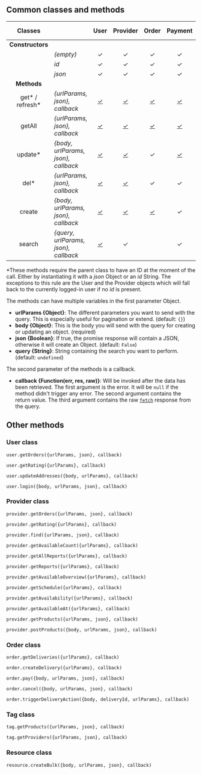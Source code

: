## Common classes and methods



|    **Classes**   |                                      |                            User                            |                            Provider                            |                             Order                            |                            Payment                            |                            Payment Method                            |                            Product                            | Tag |                          Resource                          |                            Company                            |
|:----------------:|--------------------------------------|:----------------------------------------------------------:|:--------------------------------------------------------------:|:------------------------------------------------------------:|:-------------------------------------------------------------:|:--------------------------------------------------------------------:|:-------------------------------------------------------------:|:---:|:----------------------------------------------------------:|:-------------------------------------------------------------:|
| **Constructors** |                                      |                                                            |                                                                |                                                              |                                                               |                                                                      |                                                               |     |                                                            |                                                               |
|                  | *(empty)*                            |                              ✓                             |                                ✓                               |                               ✓                              |                               ✓                               |                                   ✓                                  |                               ✓                               |  ✓  |                              ✓                             |                               ✓                               |
|                  | *id*                                 |                              ✓                             |                                ✓                               |                               ✓                              |                               ✓                               |                                   ✓                                  |                               ✓                               |  ✓  |                              ✓                             |                               ✓                               |
|                  | *json*                               |                              ✓                             |                                ✓                               |                               ✓                              |                               ✓                               |                                   ✓                                  |                               ✓                               |  ✓  |                              ✓                             |                               ✓                               |
|    **Methods**   |                                      |                                                            |                                                                |                                                              |                                                               |                                                                      |                                                               |     |                                                            |                                                               |
|  get* / refresh* | *{urlParams, json}, callback*        | [✓](https://shareactorio.github.io/slate/#retrieve-a-user) | [✓](https://shareactorio.github.io/slate/#retrieve-a-provider) | [✓](https://shareactorio.github.io/slate/#retrieve-an-order) | [✓](https://shareactorio.github.io/slate/#retrieve-a-payment) | [✓](https://shareactorio.github.io/slate/#retrieve-a-payment-method) | [✓](https://shareactorio.github.io/slate/#retrieve-a-product) |  ✓  |  [✓](http://docs.shareactor.io/#retreive-a-resource-by-id) | [✓](https://shareactorio.github.io/slate/#retrieve-a-company) |
|      getAll      | *{urlParams, json}, callback*        |  [✓](https://shareactorio.github.io/slate/#list-all-users) |  [✓](https://shareactorio.github.io/slate/#list-all-providers) |  [✓](https://shareactorio.github.io/slate/#list-all-orders)  |  [✓](https://shareactorio.github.io/slate/#list-all-payments) |  [✓](https://shareactorio.github.io/slate/#list-all-payment-methods) |  [✓](https://shareactorio.github.io/slate/#list-all-products) |  ✓  |     [✓](http://docs.shareactor.io/#list-all-resources)     |                                                               |
|      update*     | *{body, urlParams, json}, callback*  |  [✓](https://shareactorio.github.io/slate/#update-a-user)  |  [✓](https://shareactorio.github.io/slate/#update-a-provider)  |                               ✓                              |   [✓](https://shareactorio.github.io/slate/#update-payment)   |                                   ✓                                  |                               ✓                               |  ✓  |       [✓](http://docs.shareactor.io/#update-resource)      |                                                               |
|       del*       | *{urlParams, json}, callback*        |  [✓](https://shareactorio.github.io/slate/#delete-a-user)  |  [✓](https://shareactorio.github.io/slate/#delete-a-provider)  |                               ✓                              |                               ✓                               |   [✓](https://shareactorio.github.io/slate/#delete-payment-method)   |                               ✓                               |  ✓  |       [✓](http://docs.shareactor.io/#delete-resource)      |                                                               |
|      create      | *{body, urlParams, json}, callback*  |  [✓](https://shareactorio.github.io/slate/#create-a-user)  |  [✓](https://shareactorio.github.io/slate/#add-a-new-provider) |  [✓](https://shareactorio.github.io/slate/#create-an-order)  |                               ✓                               |                                   ✓                                  |                               ✓                               |  ✓  |    [✓](http://docs.shareactor.io/#create-a-new-resource)   |                                                               |
|      search      | *{query, urlParams, json}, callback* |   [✓](https://shareactorio.github.io/slate/#search-user)   |                                ✓                               |                                                              |                               ✓                               |                                                                      |                               ✓                               |     |                                                            |                                                               |

*These methods require the parent class to have an ID at the moment of the call. Either by instantiating it with a *json* Object or an *id* String. The exceptions to this rule are the User and the Provider objects which will fall back to the currently logged-in user if no *id* is present. 

The methods can have multiple variables in the first parameter Object.
- **urlParams {Object}**: The different parameters you want to send with the query. This is especially useful for pagination or extend. (default: `{}`)
- **body {Object}**: This is the body you will send with the query for creating or updating an object. (required)
- **json {Boolean}**: If true, the promise response will contain a JSON, otherwise it will create an Object. (default: `False`)
- **query {String}**: String containing the search you want to perform. (default: `undefined`)


The second parameter of the methods is a callback.
- **callback {Function(err, res, raw)}**: Will be invoked after the data has been retrieved. The first argument is the error. It will be `null` if the method didn't trigger any error. The second argument contains the return value. The third argument contains the raw [`fetch`](https://fetch.spec.whatwg.org/) response from the query.

## Other methods

### User class

`user.getOrders({urlParams, json}, callback)`

`user.getRating({urlParams}, callback)`

`user.updateAddresses({body, urlParams}, callback)`

`user.login({body, urlParams, json}, callback)`

### Provider class

`provider.getOrders({urlParams, json}, callback)`

`provider.getRating({urlParams}, callback)`

`provider.find({urlParams, json}, callback)`

`provider.getAvailableCount({urlParams}, callback)`

`provider.getAllReports({urlParams}, callback)`

`provider.getReports({urlParams}, callback)`

`provider.getAvailableOverview({urlParams}, callback)`

`provider.getSchedule({urlParams}, callback)`

`provider.getAvailability({urlParams}, callback)`

`provider.getAvailableAt({urlParams}, callback)`

`provider.getProducts({urlParams, json}, callback)`

`provider.postProducts({body, urlParams, json}, callback)`

### Order class

`order.getDeliveries({urlParams}, callback)`

`order.createDelivery({urlParams}, callback)`

`order.pay({body, urlParams, json}, callback)`

`order.cancel({body, urlParams, json}, callback)`

`order.triggerDeliveryAction({body, deliveryId, urlParams}, callback)`

### Tag class

`tag.getProducts({urlParams, json}, callback)`

`tag.getProviders({urlParams, json}, callback)`

### Resource class

`resource.createBulk({body, urlParams, json}, callback)`
